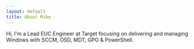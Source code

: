```yaml
---
layout: default
title: About Mike
---
```


Hi, I'm a Lead EUC Engineer at Target focusing on delivering and managing Windows with SCCM, OSD, MDT, GPO & PowerShell.

